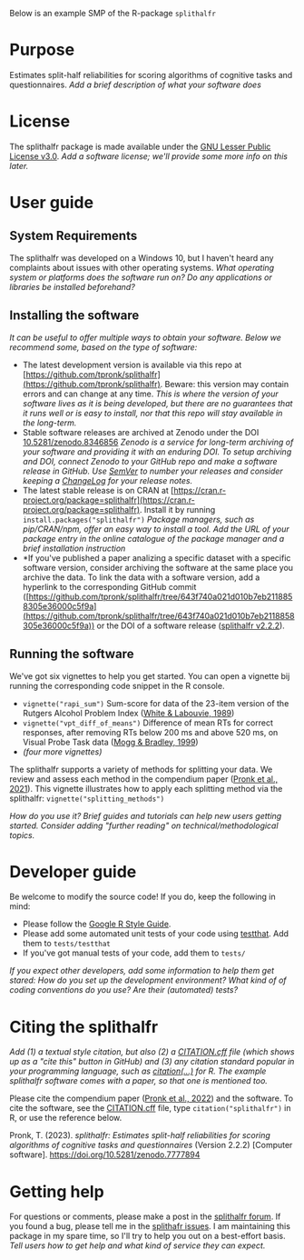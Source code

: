 Below is an example SMP of the R-package `splithalfr`

# Purpose
Estimates split-half reliabilities for scoring algorithms of cognitive tasks and questionnaires. *Add a brief description of what your software does*


# License
The splithalfr package is made available under the [GNU Lesser Public License v3.0](https://github.com/tpronk/splithalfr/blob/main/LICENSE). *Add a software license; we'll provide some more info on this later.*


# User guide

## System Requirements
The splithalfr was developed on a Windows 10, but I haven't heard any complaints about issues with other operating systems. *What operating system or platforms does the software run on? Do any applications or libraries be installed beforehand?*

## Installing the software
*It can be useful to offer multiple ways to obtain your software. Below we recommend some, based on the type of software:*
* The latest development version is available via this repo at [https://github.com/tpronk/splithalfr](https://github.com/tpronk/splithalfr). Beware: this version may contain errors and can change at any time. *This is where the version of your software lives as it is being developed, but there are no guarantees that it runs well or is easy to install, nor that this repo will stay available in the long-term.*
* Stable software releases are archived at Zenodo under the DOI [10.5281/zenodo.8346856](https://doi.org/10.5281/zenodo.8346856) *Zenodo is a service for long-term archiving of your software and providing it with an enduring DOI. To setup archiving and DOI, connect Zenodo to your GitHub repo and make a software release in GitHub. Use [SemVer](https://semver.org/) to number your releases and consider keeping a [ChangeLog](https://keepachangelog.com/en/1.0.0/) for your release notes.*
* The latest stable release is on CRAN at [https://cran.r-project.org/package=splithalfr](https://cran.r-project.org/package=splithalfr). Install it by running `install.packages("splithalfr")` *Package managers, such as pip/CRAN/npm, offer an easy way to install a tool. Add the URL of your package entry in the online catalogue of the package manager and a brief installation instruction* 
* *If you've published a paper analizing a specific dataset with a specific software version, consider archiving the software at the same place you archive the data. To link the data with a software version, add a hyperlink to the corresponding GitHub commit ([https://github.com/tpronk/splithalfr/tree/643f740a021d010b7eb2118858305e36000c5f9a](https://github.com/tpronk/splithalfr/tree/643f740a021d010b7eb2118858305e36000c5f9a)) or the DOI of a software release ([splithalfr v2.2.2](https://github.com/tpronk/splithalfr/releases/tag/v2.2.2)).

## Running the software
We've got six vignettes to help you get started. You can open a vignette bij running the corresponding code snippet in the R console.

* `vignette("rapi_sum")` Sum-score for data of the 23-item version of the Rutgers Alcohol Problem Index ([White & Labouvie, 1989](https://doi.org/10.15288/jsa.1989.50.30))
* `vignette("vpt_diff_of_means")` Difference of mean RTs for correct responses, after removing RTs below 200 ms and above 520 ms, on Visual Probe Task data ([Mogg & Bradley, 1999](https://doi.org/10.1080/026999399379050))
* *(four more vignettes)*

The splithalfr supports a variety of methods for splitting your data. We review and assess each  method in the compendium paper ([Pronk et al., 2021](https://doi.org/10.3758/s13423-021-01948-3)). This vignette illustrates how to apply each splitting method via the splithalfr: `vignette("splitting_methods")`

*How do you use it? Brief guides and tutorials can help new users getting started. Consider adding "further reading" on technical/methodological topics.*

# Developer guide
Be welcome to modify the source code! If you do, keep the following in mind:
* Please follow the [Google R Style Guide](https://google.github.io/styleguide/Rguide.html).
* Please add some automated unit tests of your code using [testthat](https://testthat.r-lib.org/). Add them to `tests/testthat`
* If you've got manual tests of your code, add them to `tests/`

*If you expect other developers, add some information to help them get stared: How do you set up the development environment? What kind of of coding conventions do you use? Are their (automated) tests?*


# Citing the splithalfr
*Add (1) a textual style citation, but also (2) a [CITATION.cff](https://citation-file-format.github.io/) file (which shows up as a "cite this" button in GitHub) and (3) any citation standard popular in your programming language, such as [citation(...)](https://rdocumentation.org/packages/utils/versions/3.6.2/topics/citation) for R. The example splithalfr software comes with a paper, so that one is mentioned too.*

Please cite the compendium paper ([Pronk et al., 2022](https://doi.org/10.3758/s13423-021-01948-3)) and the software. To cite the software, see the [CITATION.cff](https://github.com/tpronk/splithalfr/blob/main/CITATION.cff) file, type `citation("splithalfr")` in R, or use the reference below.

Pronk, T. (2023). *splithalfr: Estimates split-half reliabilities for scoring algorithms of cognitive tasks and questionnaires* (Version 2.2.2) [Computer software]. https://doi.org/10.5281/zenodo.7777894


# Getting help
For questions or comments, please make a post in the [splithalfr forum](https://github.com/tpronk/splithalfr/discussions). If you found a bug, please tell me in the [splithafr issues](https://github.com/tpronk/splithalfr/issues). I am maintaining this package in my spare time, so I'll try to help you out on a best-effort basis. *Tell users how to get help and what kind of service they can expect.*

